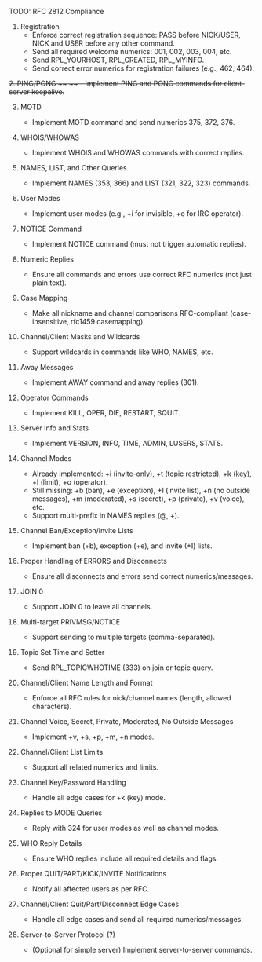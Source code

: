 TODO: RFC 2812 Compliance

1. Registration
   - Enforce correct registration sequence: PASS before NICK/USER, NICK and USER before any other command.
   - Send all required welcome numerics: 001, 002, 003, 004, etc.
   - Send RPL_YOURHOST, RPL_CREATED, RPL_MYINFO.
   - Send correct error numerics for registration failures (e.g., 462, 464).

~~2. PING/PONG ~~
  ~~ - Implement PING and PONG commands for client-server keepalive.~~

3. MOTD
   - Implement MOTD command and send numerics 375, 372, 376.

4. WHOIS/WHOWAS
   - Implement WHOIS and WHOWAS commands with correct replies.

5. NAMES, LIST, and Other Queries
   - Implement NAMES (353, 366) and LIST (321, 322, 323) commands.

6. User Modes
   - Implement user modes (e.g., +i for invisible, +o for IRC operator).

7. NOTICE Command
   - Implement NOTICE command (must not trigger automatic replies).

8. Numeric Replies
   - Ensure all commands and errors use correct RFC numerics (not just plain text).

9. Case Mapping
   - Make all nickname and channel comparisons RFC-compliant (case-insensitive, rfc1459 casemapping).

10. Channel/Client Masks and Wildcards
    - Support wildcards in commands like WHO, NAMES, etc.

11. Away Messages
    - Implement AWAY command and away replies (301).

12. Operator Commands
    - Implement KILL, OPER, DIE, RESTART, SQUIT.

13. Server Info and Stats
    - Implement VERSION, INFO, TIME, ADMIN, LUSERS, STATS.

14. Channel Modes
    - Already implemented: +i (invite-only), +t (topic restricted), +k (key), +l (limit), +o (operator).
    - Still missing: +b (ban), +e (exception), +I (invite list), +n (no outside messages), +m (moderated), +s (secret), +p (private), +v (voice), etc.
    - Support multi-prefix in NAMES replies (@, +).

15. Channel Ban/Exception/Invite Lists
    - Implement ban (+b), exception (+e), and invite (+I) lists.

16. Proper Handling of ERRORS and Disconnects
    - Ensure all disconnects and errors send correct numerics/messages.

17. JOIN 0
    - Support JOIN 0 to leave all channels.

18. Multi-target PRIVMSG/NOTICE
    - Support sending to multiple targets (comma-separated).

19. Topic Set Time and Setter
    - Send RPL_TOPICWHOTIME (333) on join or topic query.

20. Channel/Client Name Length and Format
    - Enforce all RFC rules for nick/channel names (length, allowed characters).

21. Channel Voice, Secret, Private, Moderated, No Outside Messages
    - Implement +v, +s, +p, +m, +n modes.

22. Channel/Client List Limits
    - Support all related numerics and limits.

23. Channel Key/Password Handling
    - Handle all edge cases for +k (key) mode.

24. Replies to MODE Queries
    - Reply with 324 for user modes as well as channel modes.

25. WHO Reply Details
    - Ensure WHO replies include all required details and flags.

26. Proper QUIT/PART/KICK/INVITE Notifications
    - Notify all affected users as per RFC.

27. Channel/Client Quit/Part/Disconnect Edge Cases
    - Handle all edge cases and send all required numerics/messages.

28. Server-to-Server Protocol (?)
    - (Optional for simple server) Implement server-to-server commands.
